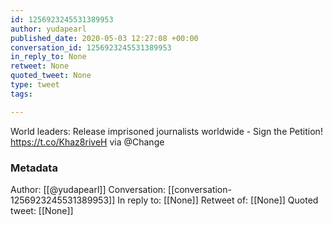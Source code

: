 ```yaml
---
id: 1256923245531389953
author: yudapearl
published_date: 2020-05-03 12:27:08 +00:00
conversation_id: 1256923245531389953
in_reply_to: None
retweet: None
quoted_tweet: None
type: tweet
tags:

---
```


World leaders: Release imprisoned journalists worldwide - Sign the Petition! https://t.co/Khaz8riveH via @Change

### Metadata

Author: [[@yudapearl]]
Conversation: [[conversation-1256923245531389953]]
In reply to: [[None]]
Retweet of: [[None]]
Quoted tweet: [[None]]
